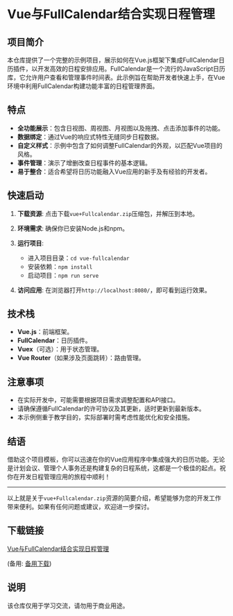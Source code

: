 # Vue与FullCalendar结合实现日程管理

## 项目简介

本仓库提供了一个完整的示例项目，展示如何在Vue.js框架下集成FullCalendar日历插件，以开发高效的日程安排应用。FullCalendar是一个流行的JavaScript日历库，它允许用户查看和管理事件时间表。此示例旨在帮助开发者快速上手，在Vue环境中利用FullCalendar构建功能丰富的日程管理界面。

## 特点

- **全功能展示**：包含日视图、周视图、月视图以及拖拽、点击添加事件的功能。
- **数据绑定**：通过Vue的响应式特性无缝同步日程数据。
- **自定义样式**：示例中包含了如何调整FullCalendar的外观，以匹配Vue项目的风格。
- **事件管理**：演示了增删改查日程事件的基本逻辑。
- **易于整合**：适合希望将日历功能融入Vue应用的新手及有经验的开发者。

## 快速启动

1. **下载资源**: 点击下载`vue+Fullcalendar.zip`压缩包，并解压到本地。
2. **环境需求**: 确保你已安装Node.js和npm。
3. **运行项目**:
   - 进入项目目录：`cd vue-fullcalendar`
   - 安装依赖：`npm install`
   - 启动项目：`npm run serve`

4. **访问应用**: 在浏览器打开`http://localhost:8080/`，即可看到运行效果。

## 技术栈

- **Vue.js**：前端框架。
- **FullCalendar**：日历插件。
- **Vuex**（可选）：用于状态管理。
- **Vue Router**（如果涉及页面跳转）：路由管理。

## 注意事项

- 在实际开发中，可能需要根据项目需求调整配置和API接口。
- 请确保遵循FullCalendar的许可协议及其更新，适时更新到最新版本。
- 本示例侧重于教学目的，实际部署时需考虑性能优化和安全措施。

## 结语

借助这个项目模板，你可以迅速在你的Vue应用程序中集成强大的日历功能。无论是计划会议、管理个人事务还是构建复杂的日程系统，这都是一个极佳的起点。祝你在开发日程管理应用的旅程中顺利！

---

以上就是关于`vue+Fullcalendar.zip`资源的简要介绍，希望能够为您的开发工作带来便利。如果有任何问题或建议，欢迎进一步探讨。

## 下载链接
[Vue与FullCalendar结合实现日程管理](https://pan.quark.cn/s/d65496656964) 

(备用: [备用下载](https://pan.baidu.com/s/17JVn56QZ3bisfjUj4En48Q?pwd=1234))

## 说明

该仓库仅用于学习交流，请勿用于商业用途。
